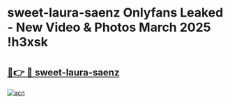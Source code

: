 # sweet-laura-saenz Onlyfans Leaked - New Video & Photos March 2025 !h3xsk

# <h2><a href="https://hvz408.iuczelnia.edu.pl?title=sweet-laura-saenz&ref=h3xsk">🔗👉 🔴 sweet-laura-saenz</a></h2>

[![acn](https://github.com/user-attachments/assets/0f9c940e-d8b0-45ae-aac7-cd30a18b3e1c)](https://hvz408.iuczelnia.edu.pl?title=sweet-laura-saenz&ref=h3xsk)

